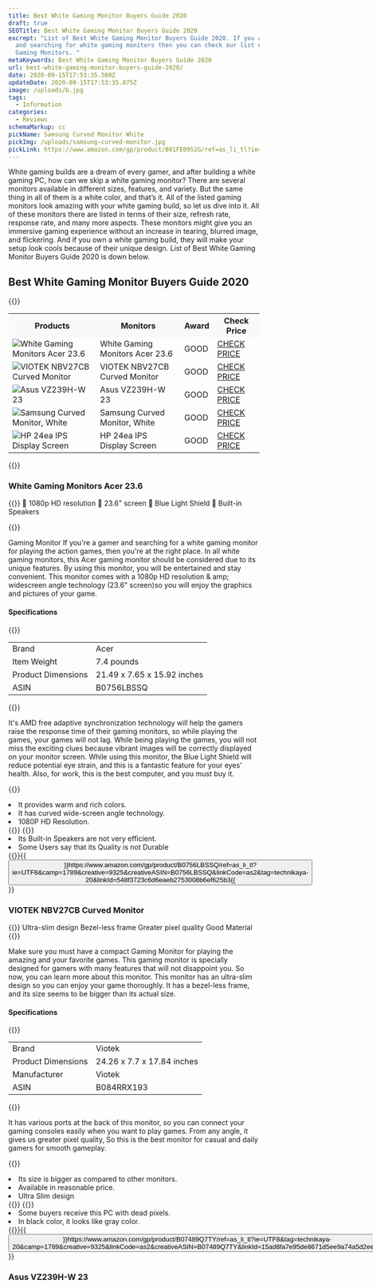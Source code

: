 ```yaml
---
title: Best White Gaming Monitor Buyers Guide 2020
draft: true
SEOTitle: Best White Gaming Monitor Buyers Guide 2020
excrept: "List of Best White Gaming Monitor Buyers Guide 2020. If you are gamer
  and searching for white gaming monitors then you can check our list of White
  Gaming Monitors. "
metaKeywords: Best White Gaming Monitor Buyers Guide 2020
url: best-white-gaming-monitor-buyers-guide-2020/
date: 2020-09-15T17:53:35.560Z
updateDate: 2020-09-15T17:53:35.875Z
image: /uploads/b.jpg
tags:
  - Information
categories:
  - Reviews
schemaMarkup: cc
pickName: Samsung Curved Monitor White
pickImg: /uploads/samsung-curved-monitor.jpg
pickLink: https://www.amazon.com/gp/product/B01FE09S2G/ref=as_li_tl?ie=UTF8&camp=1789&creative=9325&creativeASIN=B01FE09S2G&linkCode=as2&tag=technikaya-20&linkId=f052795d9abc6bfeb5129ad31825615b
---
```

White gaming builds are a dream of every gamer, and after building a white gaming PC, how can we skip a white gaming monitor? There are several monitors available in different sizes, features, and variety. But the same thing in all of them is a white color, and that’s it. All of the listed gaming monitors look amazing with your white gaming build, so let us dive into it. All of these monitors there are listed in terms of their size, refresh rate, response rate, and many more aspects. These monitors might give you an immersive gaming experience without an increase in tearing, blurred image, and flickering. And if you own a white gaming build, they will make your setup look cools because of their unique design. List of Best White Gaming Monitor Buyers Guide 2020 is down below.

## Best White Gaming Monitor Buyers Guide 2020

{{<html-code tag="div">}}

<table class="no-mobile product-table" width="100%">
<tbody>
<tr class="thead" style="background-color:#f9f9f9!important">
<th><strong>Products</strong></th>
<th><strong>Monitors</strong></th>
<th><strong>Award</strong></th>
<th><strong>Check Price</strong></th>
</tr>
<tr>
<td class="tdimg"><img src="/uploads/white-gaming-monitors-acer.jpg" alt="White Gaming Monitors Acer 23.6" title="White Gaming Monitors Acer 23.6"></td>
<td>White Gaming Monitors Acer 23.6</td>
<td>GOOD</td>
<td><a class="table-button" href="https://www.amazon.com/gp/product/B0756LBSSQ/ref=as_li_tl?ie=UTF8&camp=1789&creative=9325&creativeASIN=B0756LBSSQ&linkCode=as2&tag=technikaya-20&linkId=548f3723c6d6eaeb2753008b6ef625b3" target="_blank" rel="nofollow noopener noreferrer">CHECK PRICE</a></td>
</tr>
<tr>
<td class="tdimg"><img src="/uploads/viotek-nbv27c.jpg" alt="VIOTEK NBV27CB Curved Monitor" title="VIOTEK NBV27CB Curved Monitor"></td>
<td>VIOTEK NBV27CB Curved Monitor</td>
<td>GOOD</td>
<td><a class="table-button" href="https://www.amazon.com/gp/product/B084RRX193/ref=as_li_tl?ie=UTF8&tag=technikaya-20&camp=1789&creative=9325&linkCode=as2&creativeASIN=B084RRX193&linkId=12c85b9fd8238bf15f3bf92b41a6abc0" target="_blank" rel="nofollow noopener noreferrer">CHECK PRICE</a></td>
</tr>
<tr>
<td class="tdimg"><img src="/uploads/asus-vz239h-w-23.jpg" alt="Asus VZ239H-W 23" title="Asus VZ239H-W 23"></td>
<td>Asus VZ239H-W 23</td>
<td>GOOD</td>
<td><a class="table-button" href="https://www.amazon.com/gp/product/B07489Q7TY/ref=as_li_tl?ie=UTF8&tag=technikaya-20&camp=1789&creative=9325&linkCode=as2&creativeASIN=B07489Q7TY&linkId=15ad8fa7e95de8671d5ee9a74a5d2ee5" target="_blank" rel="nofollow noopener noreferrer">CHECK PRICE</a></td>
</tr>
<tr>
<td class="tdimg"><img src="/uploads/samsung-curved-monitor.jpg" alt="Samsung Curved Monitor, White" title="Samsung Curved Monitor, White"></td>
<td>Samsung Curved Monitor, White</td>
<td>GOOD</td>
<td><a class="table-button" href="https://www.amazon.com/gp/product/B01FE09S2G/ref=as_li_tl?ie=UTF8&camp=1789&creative=9325&creativeASIN=B01FE09S2G&linkCode=as2&tag=technikaya-20&linkId=f052795d9abc6bfeb5129ad31825615b" target="_blank" rel="nofollow noopener noreferrer">CHECK PRICE</a></td>
</tr>
<tr>
<td class="tdimg"><img src="/uploads/hp-24ea-ips.jpg" alt="HP 24ea IPS Display Screen" title="HP 24ea IPS Display Screen"></td>
<td>HP 24ea IPS Display Screen</td>
<td>GOOD</td>
<td><a class="table-button" href="https://www.amazon.com/gp/product/B01L73OEOG/ref=as_li_tl?ie=UTF8&tag=technikaya-20&camp=1789&creative=9325&linkCode=as2&creativeASIN=B01L73OEOG&linkId=cb8106bb164f67b228c62219fd98d6d2" target="_blank" rel="nofollow noopener noreferrer">CHECK PRICE</a></td>
</tr>
</tbody>
</table>
{{</html-code>}}

### White Gaming Monitors Acer 23.6

{{<singlep pimg="/uploads/white-gaming-monitors-acer.jpg" pname="White Gaming Monitors Acer 23.6" plink="https://www.amazon.com/gp/product/B0756LBSSQ/ref=as_li_tl?ie=UTF8&camp=1789&creative=9325&creativeASIN=B0756LBSSQ&linkCode=as2&tag=technikaya-20&linkId=548f3723c6d6eaeb2753008b6ef625b3">}}
	1080p HD resolution 
	23.6" screen
	Blue Light Shield 
	Built-in Speakers

{{</singlep>}}

Gaming Monitor If you're a gamer and searching for a white gaming monitor for playing the action games, then you're at the right place. In all white gaming monitors, this Acer gaming monitor should be considered due to its unique features. By using this monitor, you will be entertained and stay convenient.  This monitor comes with a 1080p HD resolution & amp; widescreen angle technology (23.6" screen)so you will enjoy the graphics and pictures of your game. 

#### Specifications

{{<html-code tag="div">}}

<table>
<tbody><tr>
<td>Brand		</td>
<td>Acer</td>
</tr>
<tr>
<td>Item Weight		</td>
<td>7.4 pounds</td>
</tr>
<tr>
<td>Product Dimensions		</td>
<td>21.49 x 7.65 x 15.92 inches</td>
</tr>
<tr>
<td>ASIN		</td>
<td>B0756LBSSQ</td>
</tr>
</tbody>
</table>
{{</html-code>}}

It's AMD free adaptive synchronization technology will help the gamers raise the response time of their gaming monitors, so while playing the games, your games will not lag. While being playing the games, you will not miss the exciting clues because vibrant images will be correctly displayed on your monitor screen. While using this monitor, the Blue Light Shield will reduce potential eye strain, and this is a fantastic feature for your eyes' health. Also, for work, this is the best computer, and you must buy it.

{{<pros>}}

<li>It provides warm and rich colors.</li>
<li>It has curved wide-screen angle technology.</li>
<li>1080P HD Resolution. </li>
{{</pros>}}
{{<cons>}}
<li>Its Built-in Speakers are not very efficient.</li>
<li>Some Users say that its Quality is not Durable</li>
{{</cons>}}{{<button>}}https://www.amazon.com/gp/product/B0756LBSSQ/ref=as_li_tl?ie=UTF8&camp=1789&creative=9325&creativeASIN=B0756LBSSQ&linkCode=as2&tag=technikaya-20&linkId=548f3723c6d6eaeb2753008b6ef625b3{{</button>}}

### VIOTEK NBV27CB Curved Monitor

{{<singlep pimg="/uploads/asus-vz239h-w-23.jpg" pname="VIOTEK NBV27CB Curved Monitor" plink="https://www.amazon.com/gp/product/B084RRX193/ref=as_li_tl?ie=UTF8&tag=technikaya-20&camp=1789&creative=9325&linkCode=as2&creativeASIN=B084RRX193&linkId=12c85b9fd8238bf15f3bf92b41a6abc0">}}
Ultra-slim design 
Bezel-less frame
Greater pixel quality
Good Material
{{</singlep>}}

Make sure you must have a compact Gaming Monitor for playing the amazing and your favorite games. This gaming monitor is specially designed for gamers with many features that will not disappoint you. So now, you can learn more about this monitor. This monitor has an ultra-slim design so you can enjoy your game thoroughly. It has a bezel-less frame, and its size seems to be bigger than its actual size. 

#### Specifications

{{<html-code tag="div">}}

<table>
<tbody><tr>
<td>Brand		</td>
<td>Viotek</td>
</tr>
<tr>
<td>Product Dimensions		</td>
<td>24.26 x 7.7 x 17.84 inches</td>
</tr>
<tr>
<td>Manufacturer		</td>
<td>Viotek</td>
</tr>
<tr>
<td>ASIN		</td>
<td>B084RRX193</td>
</tr>
</tbody>
</table>
{{</html-code>}}

It has various ports at the back of this monitor, so you can connect your gaming consoles easily when you want to play games. From any angle, it gives us greater pixel quality, So this is the best monitor for casual and daily gamers for smooth gameplay.

{{<pros>}}

<li>Its size is bigger as compared to other monitors.</li>
<li>Available in reasonable price.</li>
<li>Ultra Slim design</li>
{{</pros>}}
{{<cons>}}
<li>Some buyers receive this PC with dead pixels.</li>
<li>In black color, it looks like gray color.</li>
{{</cons>}}{{<button>}}https://www.amazon.com/gp/product/B07489Q7TY/ref=as_li_tl?ie=UTF8&tag=technikaya-20&camp=1789&creative=9325&linkCode=as2&creativeASIN=B07489Q7TY&linkId=15ad8fa7e95de8671d5ee9a74a5d2ee5{{</button>}}

### Asus VZ239H-W 23
